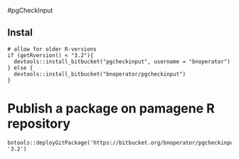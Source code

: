 #pgCheckInput

## Instal

```
# allow for older R-versions
if (getRversion() < "3.2"){ 
  devtools::install_bitbucket("pgcheckinput", username = "bnoperator")
} else {
  devtools::install_bitbucket("bnoperator/pgcheckinput")
}
```

# Publish a package on pamagene R repository

```
bntools::deployGitPackage('https://bitbucket.org/bnoperator/pgcheckinput.git', '3.2')
```